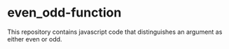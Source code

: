 # even_odd-function
This repository contains javascript code that distinguishes an argument as either even or odd.
